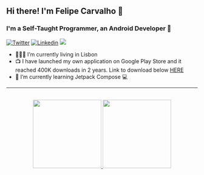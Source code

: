 ## Hi there! I'm Felipe Carvalho 👋
### I'm a Self-Taught Programmer, an Android Developer 🐞


[![Twitter](https://img.shields.io/badge/Twitter-1DA1F2?style=for-the-badge&logo=twitter&logoColor=white)](https://twitter.com/MohamedISoliman) [![Linkedin](https://img.shields.io/badge/LinkedIn-0077B5?style=for-the-badge&logo=linkedin&logoColor=white)](https://www.linkedin.com/in/mohamedisoliman/)
  <a href = "mailto:felipeajc@gmail.com"><img src="https://img.shields.io/badge/-Gmail-%23333?style=for-the-badge&logo=gmail&logoColor=white" target="_blank"></a>

- 👨🏻‍💻 I’m currently living in Lisbon
- 📺 I have launched my own application on Google Play Store and it reached 400K downloads in 2 years. Link to download below <a href="https://play.google.com/store/apps/details?id=com.e4usolutions.metas" target="_blank">HERE</a>
- 🌱 I’m currently learning Jetpack Compose 💻

---

<br>
  <div align="center">
  <a href="https://github.com/felipeajc">
  <img height="180em" src="https://github-readme-stats.vercel.app/api?username=felipeajc&show_icons=true&theme=dracula&include_all_commits=true&count_private=true"/>
  <img height="180em" src="https://github-readme-stats.vercel.app/api/top-langs/?username=felipeajc&layout=compact&langs_count=7&theme=dracula"/>
</div>
</br>
